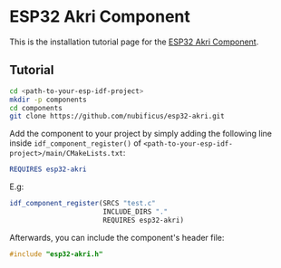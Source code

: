 # ESP32 Akri Component

This is the installation tutorial page for the [ESP32 Akri Component](/components/esp32-akri).

## Tutorial

```bash
cd <path-to-your-esp-idf-project>
mkdir -p components
cd components
git clone https://github.com/nubificus/esp32-akri.git
```

Add the component to your project by simply adding the following line inside `idf_component_register()` of `<path-to-your-esp-idf-project>/main/CMakeLists.txt`:

```cmake
REQUIRES esp32-akri
```

E.g:

```cmake
idf_component_register(SRCS "test.c"
                       INCLUDE_DIRS "."
                       REQUIRES esp32-akri)
```

Afterwards, you can include the component's header file:

```c
#include "esp32-akri.h"
```
